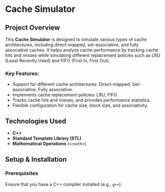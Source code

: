# Cache Simulator

## Project Overview

This **Cache Simulator** is designed to simulate various types of cache architectures, including direct-mapped, set-associative, and fully associative caches. It helps analyze cache performance by tracking cache hits and misses while simulating different replacement policies such as LRU (Least Recently Used) and FIFO (First In, First Out).

### Key Features:
- Support for different cache architectures: Direct-mapped, Set-associative, Fully associative.
- Implements cache replacement policies: LRU, FIFO.
- Tracks cache hits and misses, and provides performance statistics.
- Flexible configuration for cache size, block size, and associativity.

## Technologies Used

- **C++**
- **Standard Template Library (STL)**
- **Mathematical Operations** (`<cmath>`)

## Setup & Installation

### Prerequisites

Ensure that you have a C++ compiler installed (e.g., `g++`).
